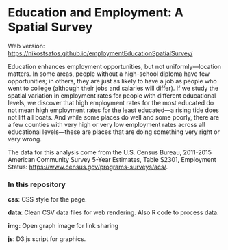 # Education and Employment: A Spatial Survey

Web version: https://nikostsafos.github.io/employmentEducationSpatialSurvey/

Education enhances employment opportunities, but not uniformly&mdash;location matters. In some areas, people without a high-school diploma have few opportunities; in others, they are just as likely to have a job as people who went to college (although their jobs and salaries will differ). If we study the spatial variation in employment rates for people with different educational levels, we discover that high employment rates for the most educated do not mean high employment rates for the least educated&mdash;a rising tide does not lift all boats. And while some places do well and some poorly, there are a few counties with very high or very low employment rates across all educational levels&mdash;these are places that are doing something very right or very wrong.

The data for this analysis come from the U.S. Census Bureau, 2011-2015 American Community Survey 5-Year Estimates, Table S2301, Employment Status: https://www.census.gov/programs-surveys/acs/. 

### In this repository

**css**: CSS style for the page. 

**data**: Clean CSV data files for web rendering. Also R code to process data.

**img**: Open graph image for link sharing

**js**: D3.js script for graphics. 
